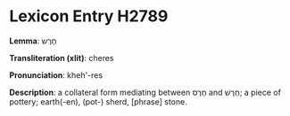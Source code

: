 # Lexicon Entry H2789

**Lemma**: חֶרֶשׂ

**Transliteration (xlit)**: cheres

**Pronunciation**: kheh'-res

**Description**:
a collateral form mediating between חֶרֶס and חֶרֶשׁ; a piece of pottery; earth(-en), (pot-) sherd, [phrase] stone.
